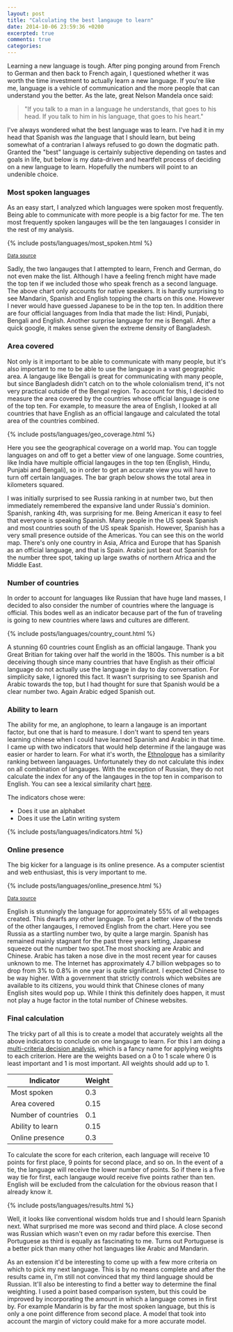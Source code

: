 ```yaml
---
layout: post
title: "Calculating the best langauge to learn"
date: 2014-10-06 23:59:36 +0200
excerpted: true
comments: true
categories:
---
```


Learning a new language is tough. After ping ponging around from French to German and then back to French again, I questioned whether it was worth the time investment to actually learn a new language. If you're like me, language is a vehicle of communication and the more people that can understand you the better. As the late, great Nelson Mandela once said:


> "If you talk to a man in a language he understands, that goes to his head. If you talk to him in his language, that goes to his heart."

<!-- more -->

I've always wondered what the best language was to learn. I've had it in my head that Spanish was *the* language that I should learn, but being somewhat of a contrarian I always refused to go down the dogmatic path. Granted the "best" language is certainly subjective depending on tastes and goals in life, but below is my data-driven and heartfelt process of deciding on a new language to learn. Hopefully the numbers will point to an undenible choice.

### Most spoken languages

As an easy start, I analyzed which languages were spoken most frequently. Being able to communicate with more people is a big factor for me. The ten most frequently spoken langauges will be the ten langauages I consider in the rest of my analysis.

{% include posts/languages/most_spoken.html %}

<small>[Data source](http://en.wikipedia.org/wiki/List_of_languages_by_number_of_native_speakers)</small>

Sadly, the two langauges that I attempted to learn, French and German, do not even make the list. Although I have a feeling french might have made the top ten if we included those who speak french as a second language. The above chart only accounts for native speakers. It is hardly surprising to see Mandarin, Spanish and English topping the charts on this one. However I never would have guessed Japanese to be in the top ten. In addition there are four official languages from India that made the list: Hindi, Punjabi, Bengali and English. Another surprise language for me is Bengali. After a quick google, it makes sense given the extreme density of Bangladesh.

### Area covered

Not only is it important to be able to communicate with many people, but it's also important to me to be able to use the language in a vast geographic area. A langauge like Bengali is great for communicating with many people, but since Bangladesh didn't catch on to the whole colonialism trend, it's not very practical outside of the Bengal region. To account for this, I decided to measure the area covered by the countries whose official language is one of the top ten. For example, to measure the area of English, I looked at all countries that have English as an official langauge and calculated the total area of the countries combined.

{% include posts/languages/geo_coverage.html %}

Here you see the geographical coverage on a world map. You can toggle languages on and off to get a better view of one language. Some countries, like India have multiple official langauges in the top ten (English, Hindu, Punjabi and Bengali), so in order to get an accurate view you will have to turn off certain languages. The bar graph below shows the total area in kilometers squared.

I was initially surprised to see Russia ranking in at number two, but then immediately remembered the expansive land under Russia's dominion. Spanish, ranking 4th, was surprising for me. Being American it easy to feel that everyone is speaking Spanish. Many people in the US speak Spanish and most countries south of the US speak Spanish. However, Spanish has a very small presence outside of the Americas. You can see this on the world map. There's only one country in Asia, Africa and Europe that has Spanish as an official language, and that is Spain. Arabic just beat out Spanish for the number three spot, taking up large swaths of northern Africa and the Middle East.

### Number of countries

In order to account for languages like Russian that have huge land masses, I decided to also consider the number of countries where the language is official. This bodes well as an indicator because part of the fun of traveling is going to new countries where laws and cultures are different.

{% include posts/languages/country_count.html %}

A stunning 60 countries count English as an official langauge. Thank you Great Britian for taking over half the world in the 1800s. This number is a bit deceiving though since many countries that have English as their official language do not actually use the language in day to day conversation. For simplicity sake, I ignored this fact. It wasn't surprising to see Spanish and Arabic towards the top, but I had thought for sure that Spanish would be a clear number two. Again Arabic edged Spanish out.

### Ability to learn

The ability for me, an anglophone, to learn a langauge is an important factor, but one that is hard to measure. I don't want to spend ten years learning chinese when I could have learned Spanish and Arabic in that time. I came up with two indicators that would help determine if the langauge was easier or harder to learn. For what it's worth, the [Ethnologue](http://www.ethnologue.com/) has a similarity ranking between langauages. Unfortunately they do not calculate this index on all combination of langauges. With the exception of Russian, they do not calculate the index for any of the langauges in the top ten in comparison to English. You can see a lexical similarity chart [here](http://en.wikipedia.org/wiki/Lexical_similarity).

The indicators chose were:

* Does it use an alphabet
* Does it use the Latin writing system

{% include posts/languages/indicators.html %}

### Online presence

The big kicker for a language is its online presence. As a computer scientist and web enthusiast, this is very important to me.

{% include posts/languages/online_presence.html %}

<small>[Data source](http://en.wikipedia.org/wiki/Languages_used_on_the_Internet)</small>

English is stunningly the language for approximately 55% of all webpages created. This dwarfs any other language. To get a better view of the trends of the other langauges, I removed English from the chart. Here you see Russia as a startling number two, by quite a large margin. Spanish has remained mainly stagnant for the past three years letting, Japanese squeeze out the number two spot.The most shocking are Arabic and Chinese. Arabic has taken a nose dive in the most recent year for causes unknown to me. The Internet has approximately 4.7 billion webpages so to drop from 3% to 0.8% in one year is quite significant. I expected Chinese to be way higher. With a government that strictly controls which websites are available to its citizens, you would think that Chinese clones of many English sites would pop up. While I think this definitely does happen, it must not play a huge factor in the total number of Chinese websites.

### Final calculation

The tricky part of all this is to create a model that accurately weights all the above indicators to conclude on one langauge to learn. For this I am doing a [multi-criteria decision analysis](http://en.wikipedia.org/wiki/Multiple-criteria_decision_analysis), which is a fancy name for applying weights to each criterion. Here are the weights based on a 0 to 1 scale where 0 is least important and 1 is most important. All weights should add up to 1.

Indicator | Weight
----------|-------
Most spoken | 0.3
Area covered | 0.15
Number of countries | 0.1
Ability to learn | 0.15
Online presence | 0.3

To calculate the score for each criterion, each language will receive 10 points for first place, 9 points for second place, and so on. In the event of a tie, the language will receive the lower number of points. So if there is a five way tie for first, each langauge would receive five points rather than ten. English will be excluded from the calculation for the obvious reason that I already know it.


{% include posts/languages/results.html %}

Well, it looks like conventional wisdom holds true and I should learn Spanish next. What surprised me more was second and third place. A close second was Russian which wasn't even on my radar before this exercise. Then Portuguese as third is equally as fascinating to me. Turns out Portuguese is a better pick than many other hot languages like Arabic and Mandarin.

As an extension it'd be interesting to come up with a few more criteria on which to pick my next language. This is by no means complete and after the results came in, I'm still not convinced that my third language should be Russian. It'll also be interesting to find a better way to determine the final weighting. I used a point based comparison system, but this could be improved by incorporating the amount in which a language comes in first by. For example Mandarin is by far the most spoken language, but this is only a one point difference from second place. A model that took into account the margin of victory could make for a more accurate model.
